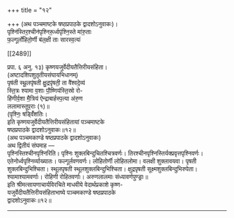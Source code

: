 +++
title = "१२"

+++
(अथ पञ्चमाष्टके षष्ठप्रपाठके द्वादशोऽनुवाकः)।  
पृश्नि॑स्तिर॒श्चीन॑पृश्निरू॒र्ध्वपृ॑श्नि॒स्ते मा॑रु॒ताः  
फ॒ल्गूर्लो॑हितो॒र्णी ब॑ल॒क्षी ताः सारस्व॒त्यः॑

[[2489]]

प्रपा. ६ अनु. १३) कृष्णयजुर्वेदीयतैत्तिरीयसंहिता।  
(अष्टादशिपशुतृतीयसंघायभिधानम्)  
पृष॑ती स्थू॒लपृ॑षती क्षु॒द्रपृ॑षती॒ ता वै॑श्वदे॒व्य॑  
स्ति॒त्रः श्यामा व॒शाः पौ॒ष्णिय॑स्ति॒स्रो रो-  
हि॑णीर्व॒शा मै॒त्रिय॑ ऐन्द्राबार्हस्प॒त्या अ॑रु॒ण  
ललामास्तूप॒राः (१)॥  
(पृश्निः॒ षड्विँ॑शतिः।  
इति कृष्णयजुर्वेदीयतैत्तिरीयसंहितायां पञ्चमाष्टके  
षष्ठप्रपाठके द्वादशोऽनुवाकः॥१२॥  
(अथ पञ्चमकाण्डे षष्ठप्रपाठके द्वादशोऽनुवाकः)  
अथ द्वितीयं संघमाह —  
पृश्निस्तिश्चीनपृश्निरिति। पृश्निः शुक्लबिन्दुचितश्चित्रवर्णः। तिरश्चीनपृश्निस्तिर्यक्प्रवृत्तपृश्निवर्णः। एतेनोर्ध्वपृश्निर्व्याख्यातः। फल्गूर्लवणवर्णः। लोहितोर्णी लोहितलोमा। वलक्षी शुक्लावयवा। पृषती शुक्लबिन्दुभिश्चिता। स्थूलपृषती स्थूलशुक्लबिन्दुभिश्चिता। क्षुद्रपृषती सूक्ष्मशुक्लबिन्दुभिरुपेता। श्यामाश्यामवर्णाः। रोहिणी रोहितवर्णाः। अरुणलालमाः संध्यावर्णपुण्ड्राः॥  
इति श्रीमत्सायणाचार्यविरचिते माधवीये वेदार्थप्रकाशे कृष्ण-  
यजुर्वेदीयतैत्तिरीयसंहिताभाष्ये पञ्चमकाण्डे षष्ठप्रपाठके  
द्वादशोऽनुवाकः॥१२॥
___________
